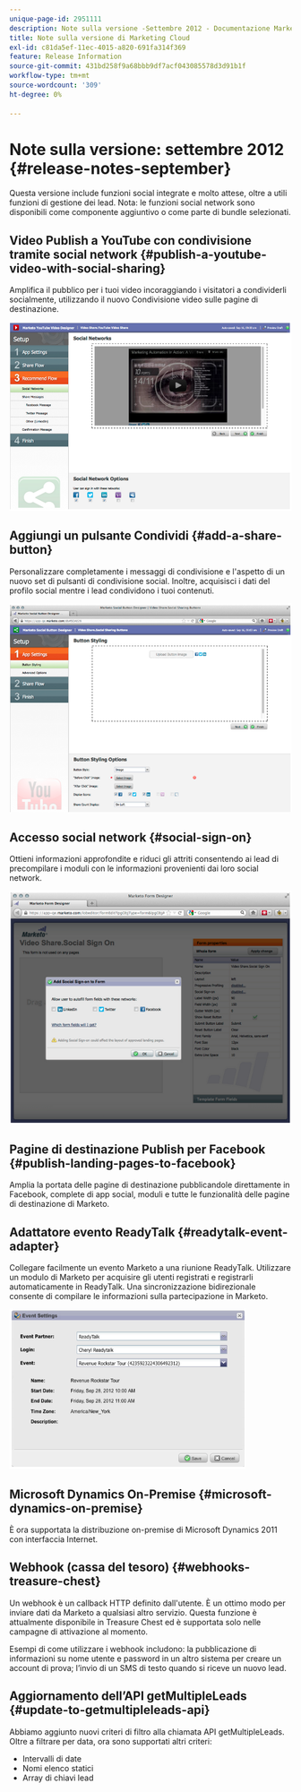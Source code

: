 ```yaml
---
unique-page-id: 2951111
description: Note sulla versione -Settembre 2012 - Documentazione Marketo - Documentazione del prodotto
title: Note sulla versione di Marketing Cloud
exl-id: c81da5ef-11ec-4015-a820-691fa314f369
feature: Release Information
source-git-commit: 431bd258f9a68bbb9df7acf043085578d3d91b1f
workflow-type: tm+mt
source-wordcount: '309'
ht-degree: 0%

---
```


# Note sulla versione: settembre 2012 {#release-notes-september}

Questa versione include funzioni social integrate e molto attese, oltre a utili funzioni di gestione dei lead. Nota: le funzioni social network sono disponibili come componente aggiuntivo o come parte di bundle selezionati.

## Video Publish a YouTube con condivisione tramite social network {#publish-a-youtube-video-with-social-sharing}

Amplifica il pubblico per i tuoi video incoraggiando i visitatori a condividerli socialmente, utilizzando il nuovo Condivisione video sulle pagine di destinazione.

![](assets/image2014-9-23-10-3a39-3a21.png)

## Aggiungi un pulsante Condividi {#add-a-share-button}

Personalizzare completamente i messaggi di condivisione e l&#39;aspetto di un nuovo set di pulsanti di condivisione social. Inoltre, acquisisci i dati del profilo social mentre i lead condividono i tuoi contenuti.

![](assets/image2014-9-23-10-3a39-3a46.png)

## Accesso social network {#social-sign-on}

Ottieni informazioni approfondite e riduci gli attriti consentendo ai lead di precompilare i moduli con le informazioni provenienti dai loro social network.

![](assets/image2014-9-23-10-3a40-3a2.png)

## Pagine di destinazione Publish per Facebook {#publish-landing-pages-to-facebook}

Amplia la portata delle pagine di destinazione pubblicandole direttamente in Facebook, complete di app social, moduli e tutte le funzionalità delle pagine di destinazione di Marketo.

## Adattatore evento ReadyTalk {#readytalk-event-adapter}

Collegare facilmente un evento Marketo a una riunione ReadyTalk. Utilizzare un modulo di Marketo per acquisire gli utenti registrati e registrarli automaticamente in ReadyTalk. Una sincronizzazione bidirezionale consente di compilare le informazioni sulla partecipazione in Marketo.

![](assets/image2014-9-23-10-3a40-3a16.png)

## Microsoft Dynamics On-Premise {#microsoft-dynamics-on-premise}

È ora supportata la distribuzione on-premise di Microsoft Dynamics 2011 con interfaccia Internet.

## Webhook (cassa del tesoro) {#webhooks-treasure-chest}

Un webhook è un callback HTTP definito dall&#39;utente. È un ottimo modo per inviare dati da Marketo a qualsiasi altro servizio. Questa funzione è attualmente disponibile in Treasure Chest ed è supportata solo nelle campagne di attivazione al momento.

Esempi di come utilizzare i webhook includono: la pubblicazione di informazioni su nome utente e password in un altro sistema per creare un account di prova; l’invio di un SMS di testo quando si riceve un nuovo lead.

## Aggiornamento dell’API getMultipleLeads {#update-to-getmultipleleads-api}

Abbiamo aggiunto nuovi criteri di filtro alla chiamata API getMultipleLeads. Oltre a filtrare per data, ora sono supportati altri criteri:

* Intervalli di date
* Nomi elenco statici
* Array di chiavi lead
